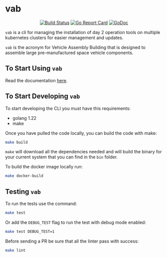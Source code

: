 # vab

<center>

[![Build Status][github-actions-svg]][github-actions]
[![Go Report Card][go-report-card]][go-report-card-link]
[![GoDoc][godoc-svg]][godoc-link]

</center>

`vab` is a cli for managing the installation of day 2 operation tools on multiple kubernetes clusters for easier
management and updates.

`vab` is the acronym for Vehicle Assembly Building that is designed to assemble large pre-manufactured
space vehicle components.

## To Start Using `vab`

Read the documentation [here](./docs/10_overview.md).

## To Start Developing `vab`

To start developing the CLI you must have this requirements:

- golang 1.22
- make

Once you have pulled the code locally, you can build the code with make:

```sh
make build
```

`make` will download all the dependencies needed and will build the binary for your current system that you can find
in the `bin` folder.

To build the docker image locally run:

```sh
make docker-build
```

## Testing `vab`

To run the tests use the command:

```sh
make test
```

Or add the `DEBUG_TEST` flag to run the test with debug mode enabled:

```sh
make test DEBUG_TEST=1
```

Before sending a PR be sure that all the linter pass with success:

```sh
make lint
```

[github-actions]: https://github.com/mia-platform/vab/actions
[github-actions-svg]: https://github.com/mia-platform/vab/workflows/Continuous%20Integration%20Pipeline/badge.svg
[godoc-svg]: https://godoc.org/github.com/mia-platform/vab?status.svg
[godoc-link]: https://godoc.org/github.com/mia-platform/vab
[go-report-card]: https://goreportcard.com/badge/github.com/mia-platform/vab
[go-report-card-link]: https://goreportcard.com/report/github.com/mia-platform/vab
